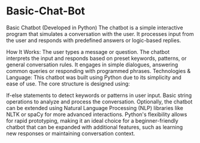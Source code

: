 # Basic-Chat-Bot
Basic Chatbot (Developed in Python)
The chatbot is a simple interactive program that simulates a conversation with the user. It processes input from the user and responds with predefined answers or logic-based replies.

How It Works:
The user types a message or question.
The chatbot interprets the input and responds based on preset keywords, patterns, or general conversation rules.
It engages in simple dialogues, answering common queries or responding with programmed phrases.
Technologies & Language:
This chatbot was built using Python due to its simplicity and ease of use. The core structure is designed using:

If-else statements to detect keywords or patterns in user input.
Basic string operations to analyze and process the conversation.
Optionally, the chatbot can be extended using Natural Language Processing (NLP) libraries like NLTK or spaCy for more advanced interactions.
Python's flexibility allows for rapid prototyping, making it an ideal choice for a beginner-friendly chatbot that can be expanded with additional features, such as learning new responses or maintaining conversation context.
